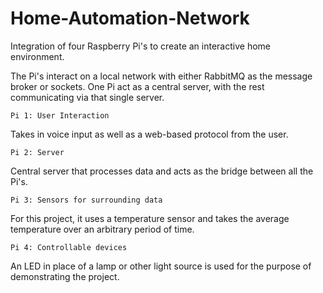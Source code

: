# Home-Automation-Network
Integration of four Raspberry Pi's to create an interactive home environment.

The Pi's interact on a local network with either RabbitMQ as the message broker or sockets. One Pi act as a central server, with the rest communicating via that single server.

	Pi 1: User Interaction
Takes in voice input as well as a web-based protocol from the user.

	Pi 2: Server
Central server that processes data and acts as the bridge between all the Pi's.

	Pi 3: Sensors for surrounding data
For this project, it uses a temperature sensor and takes the average temperature over an arbitrary period of time.

	Pi 4: Controllable devices
An LED in place of a lamp or other light source is used for the purpose of demonstrating the project.
